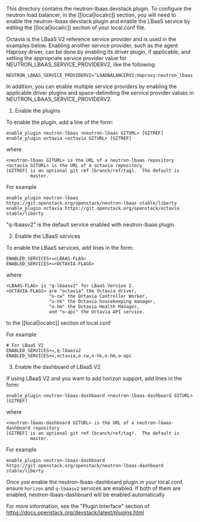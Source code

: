 This directory contains the neutron-lbaas devstack plugin.  To
configure the neutron load balancer, in the [[local|localrc]] section,
you will need to enable the neutron-lbaas devstack plugin and enable
the LBaaS service by editing the [[local|localrc]] section of your
local.conf file.

Octavia is the LBaaS V2 reference service provider and is used in the
examples below. Enabling another service provider, such as the agent
Haproxy driver, can be done by enabling its driver plugin, if
applicable, and setting the appropriate service provider value for
NEUTRON_LBAAS_SERVICE_PROVIDERV2, like the following:

    NEUTRON_LBAAS_SERVICE_PROVIDERV2="LOADBALANCERV2:Haproxy:neutron_lbaas.drivers.haproxy.plugin_driver.HaproxyOnHostPluginDriver:default"

In addition, you can enable multiple
service providers by enabling the applicable driver plugins and
space-delimiting the service provider values in
NEUTRON_LBAAS_SERVICE_PROVIDERV2.

1) Enable the plugins

To enable the plugin, add a line of the form:

    enable_plugin neutron-lbaas <neutron-lbaas GITURL> [GITREF]
    enable_plugin octavia <octavia GITURL> [GITREF]

where

    <neutron-lbaas GITURL> is the URL of a neutron-lbaas repository
    <octavia GITURL> is the URL of a octavia repository
    [GITREF] is an optional git ref (branch/ref/tag).  The default is
             master.

For example

    enable_plugin neutron-lbaas https://git.openstack.org/openstack/neutron-lbaas stable/liberty
    enable_plugin octavia https://git.openstack.org/openstack/octavia stable/liberty

"q-lbaasv2" is the default service enabled with neutron-lbaas plugin.

2) Enable the LBaaS services

To enable the LBaaS services, add lines in the form:


    ENABLED_SERVICES+=<LBAAS-FLAG>
    ENABLED_SERVICES+=<OCTAVIA-FLAGS>

where

    <LBAAS-FLAG> is "q-lbaasv2" for LBaaS Version 2.
    <OCTAVIA-FLAGS> are "octavia" the Octavia driver,
                    "o-cw" the Octavia Controller Worker,
                    "o-hk" the Octavia housekeeping manager,
                    "o-hm" the Octavia Health Manager,
                    and "o-api" the Octavia API service.

to the [[local|localrc]] section of local.conf

For example

    # For LBaaS V2
    ENABLED_SERVICES+=,q-lbaasv2
    ENABLED_SERVICES+=,octavia,o-cw,o-hk,o-hm,o-api


3) Enable the dashboard of LBaaS V2

If using LBaaS V2 and you want to add horizon support, add lines in the form:

    enable_plugin neutron-lbaas-dashboard <neutron-lbaas-dashboard GITURL> [GITREF]

where

    <neutron-lbaas-dashboard GITURL> is the URL of a neutron-lbaas-dashboard repository
    [GITREF] is an optional git ref (branch/ref/tag).  The default is
             master.

For example

    enable_plugin neutron-lbaas-dashboard https://git.openstack.org/openstack/neutron-lbaas-dashboard stable/liberty

Once you enable the neutron-lbaas-dashboard plugin in your local.conf, ensure ``horizon`` and
``q-lbaasv2`` services are enabled. If both of them are enabled,
neutron-lbaas-dashboard will be enabled automatically

For more information, see the "Plugin Interface" section of
https://docs.openstack.org/devstack/latest/plugins.html
